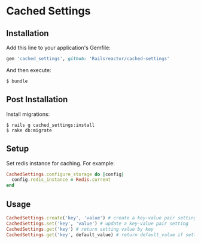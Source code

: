 # Cached Settings

## Installation

Add this line to your application's Gemfile:

```ruby
gem 'cached_settings', github: 'Railsreactor/cached-settings'
```

And then execute:

    $ bundle
    
## Post Installation

Install migrations: 

    $ rails g cached_settings:install
    $ rake db:migrate

## Setup

Set redis instance for caching.
For example:

```ruby
CachedSettings.configure_storage do |config|
  config.redis_instance = Redis.current
end
```
## Usage

```ruby
CachedSettings.create('key', 'value') # create a key-value pair setting
CachedSettings.set('key', 'value') # update a key-value pair setting
CachedSettings.get('key') # return setting value by key
CachedSettings.get('key', default_value) # return default_value if setting is not found
```
